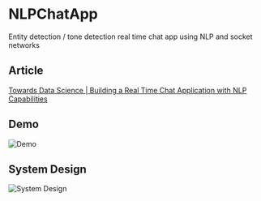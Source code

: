 # NLPChatApp
Entity detection / tone detection real time chat app using NLP and socket networks
## Article
[Towards Data Science | Building a Real Time Chat Application with NLP Capabilities](https://towardsdatascience.com/building-a-real-time-chat-application-with-nlp-super-powers-ce800e19cb2b)

## Demo
![Demo](https://github.com/devalparikh/NLP_Chat_App/blob/main/nlp-chat-demo.gif)
## System Design
![System Design](https://github.com/devalparikh/NLP_Chat_App/blob/main/npl-chat-system-design.png)


